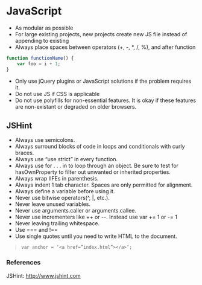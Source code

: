 # JavaScript

- As modular as possible
- For large existing projects, new projects create new JS file instead of appending to existing
- Always place spaces between operators (+, -, *, /, %), and after function

````javascript
function functionName() {
	var foo = i + 1;
}
````

- Only use jQuery plugins or JavaScript solutions if the problem requires it.
- Do not use JS if CSS is applicable
- Do not use polyfills for non-essential features. It is okay if these features are non-existant or degraded on older browsers.

## JSHint

- Always use semicolons.
- Always surround blocks of code in loops and conditionals with curly braces.
- Always use “use strict” in every function.
- Always use for . . . in  to loop through an object. Be sure to test for hasOwnProperty to filter out unwanted or inherited properties.
- Always wrap IIFEs in parenthesis.
- Always indent 1 tab character. Spaces are only permitted for alignment.
- Always define a variable before using it.
- Never use bitwise operators(^, |, etc.).
- Never leave unused variables.
- Never use arguments.caller or arguments.callee.
- Never use incrementers like ++ or --. Instead use var += 1 or -= 1
- Never leaving trailing whitespace.
- Use === and !==
- Use single quotes until you need to write HTML to the document.
> `var anchor = ‘<a href=”index.html”></a>’;`

### References

JSHint:
http://www.jshint.com
